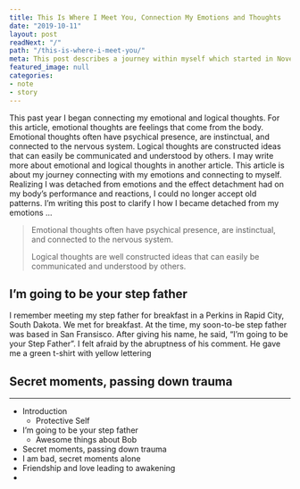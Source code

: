 ```yaml
---
title: This Is Where I Meet You, Connection My Emotions and Thoughts
date: "2019-10-11"
layout: post
readNext: "/"
path: "/this-is-where-i-meet-you/"
meta: This post describes a journey within myself which started in November of 2018 and is ongoing. Although, this is a journey of my current self, the catalyst of my journey started many years before in Barbados. 
featured_image: null
categories:
- note
- story
---
```


This past year I began connecting my emotional and logical thoughts. For this article, emotional thoughts are feelings that come from the body. 
Emotional thoughts often have psychical presence, are instinctual, and connected to the nervous system. Logical thoughts are constructed ideas that can easily be communicated and understood by others. I may write more about emotional and logical thoughts in another article. This article is about my journey connecting with my emotions and connecting to myself. Realizing I was detached from emotions and the effect detachment had on my body’s performance and reactions, I could no longer accept old patterns. I’m writing this post to clarify I how I became detached from my emotions ...

> Emotional thoughts often have psychical presence, are instinctual, and connected to the nervous system.
> 
> Logical thoughts are well constructed ideas that can easily be communicated and understood by others.

## I’m going to be your step father

I remember meeting my step father for breakfast in a Perkins in Rapid City, South Dakota. We met for breakfast. 
At the time, my soon-to-be step father was based in San Fransisco. After giving his name, he said, “I’m going to be your Step Father”. 
I felt afraid by the abruptness of his comment. He gave me a green t-shirt with yellow lettering 

## Secret moments, passing down trauma

----

* Introduction 
    * Protective Self
* I’m going to be your step father
    * Awesome things about Bob
* Secret moments, passing down trauma
* I am bad, secret moments alone
* Friendship and love leading to awakening
* 

